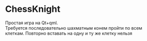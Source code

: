 # ChessKnight
Простая игра на Qt+qml.  
Требуется последовательно шахматным конем пройти по всем клеткам. Повторно вставать на одну и ту же клетку нельзя
